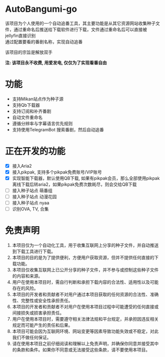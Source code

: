 # AutoBangumi-go
该项目为个人使用的一个自动追番工具，其主要功能是从其它资源网站收集种子文件，通过重命名后推送给下载软件进行下载，文件通过重命名后可以直接被jellyfin直接识别  
通过配置要看的番剧名称，实现自动追番

该项目的宗旨是解放双手  

**注: 该项目永不收费, 用爱发电, 仅仅为了实现看番自由**

# 功能
- 支持Mikan站点作为种子源
- 支持Qb下载器
- 支持订阅和补齐番剧
- 自动文件重命名
- 遵循分辨率与字幕语言优先规则
- 支持使用TelegramBot 搜索番剧，然后自动追番

# 正在开发的功能
- [x] 接入Aria2
- [x] 接入pikpak, 支持多个pikpak免费账号/VIP账号
- [x] 实现智能下载器，默认使用QB下载, 如果有pikpak会员，那么全部使用pikpak离线下载后转aria2，如果pikpak免费次数耗尽，则会交给QB下载
- [ ] 接入种子站点 萌番组
- [ ] 接入种子站点 动漫花园
- [ ] 接入种子站点 nyaa
- [ ] 识别OVA, TV, 合集

# 免责声明
1. 本项目仅为一个自动化工具，用于收集互联网上分享的种子文件，并自动推送到下载工具进行下载。
2. 本项目的目的是为了提供便利，方便用户获取资源，但并不提供任何直接的下载功能。
3. 本项目仅收集互联网上已公开分享的种子文件，并不参与或控制这些种子文件的内容和来源。
4. 用户在使用本项目时，需自行判断和承担下载内容的合法性、适用性以及可能存在的风险。
5. 本项目的开发者和贡献者不对用户通过本项目获取的任何资源的合法性、准确性、完整性或安全性承担责任。
6. 本项目的开发者和贡献者不对用户在使用本项目过程中可能遭受的任何直接或间接损失或损害承担责任。
7. 用户在使用本项目时，需要遵守相关法律法规和平台规定，并承担因违反相关规定而可能产生的责任和后果。
8. 本项目可能会因为互联网环境、网站变更等因素导致功能失效或不稳定，对此我们不做任何保证。
9. 请在使用本项目之前仔细阅读和理解以上免责声明，并确保你同意并接受其中的条款和条件。如果你不同意或无法接受这些条款，请不要使用本项目。